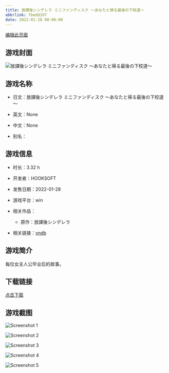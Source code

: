 ```yaml
---
title: 放課後シンデレラ ミニファンディスク ～あなたと帰る最後の下校道～
abbrlink: fbedd197
date: 2022-01-28 00:00:00
---
```

[编辑此页面](https://github.com/ACG-3/ADV3-source/blob/main/source/_posts/%E6%94%BE%E8%AA%B2%E5%BE%8C%E3%82%B7%E3%83%B3%E3%83%87%E3%83%AC%E3%83%A9%20%E3%83%9F%E3%83%8B%E3%83%95%E3%82%A1%E3%83%B3%E3%83%87%E3%82%A3%E3%82%B9%E3%82%AF%20%EF%BD%9E%E3%81%82%E3%81%AA%E3%81%9F%E3%81%A8%E5%B8%B0%E3%82%8B%E6%9C%80%E5%BE%8C%E3%81%AE%E4%B8%8B%E6%A0%A1%E9%81%93%EF%BD%9E.md)

## 游戏封面

![放課後シンデレラ ミニファンディスク ～あなたと帰る最後の下校道～](https://pan.timero.xyz/d/onedrive/img_lib_001/%E6%94%BE%E8%AA%B2%E5%BE%8C%E3%82%B7%E3%83%B3%E3%83%87%E3%83%AC%E3%83%A9%20%E3%83%9F%E3%83%8B%E3%83%95%E3%82%A1%E3%83%B3%E3%83%87%E3%82%A3%E3%82%B9%E3%82%AF%20%EF%BD%9E%E3%81%82%E3%81%AA%E3%81%9F%E3%81%A8%E5%B8%B0%E3%82%8B%E6%9C%80%E5%BE%8C%E3%81%AE%E4%B8%8B%E6%A0%A1%E9%81%93%EF%BD%9E_cover.avif)


## 游戏名称

- 日文：放課後シンデレラ ミニファンディスク ～あなたと帰る最後の下校道～
- 英文：None
- 中文：None

- 别名：


## 游戏信息

- 时长：3.32 h
- 开发者：HOOKSOFT
- 发售日期：2022-01-28
- 游戏平台：win
- 相关作品：
   - 原作：放課後シンデレラ

- 相关链接：[vndb](https://vndb.org/v32868)


## 游戏简介

每位女主人公毕业后的故事。




## 下载链接

[点击下载](https://pan.timero.xyz/onedrive/adv_lib_001/%E6%94%BE%E8%AA%B2%E5%BE%8C%E3%82%B7%E3%83%B3%E3%83%87%E3%83%AC%E3%83%A9%20%E3%83%9F%E3%83%8B%E3%83%95%E3%82%A1%E3%83%B3%E3%83%87%E3%82%A3%E3%82%B9%E3%82%AF%20%EF%BD%9E%E3%81%82%E3%81%AA%E3%81%9F%E3%81%A8%E5%B8%B0%E3%82%8B%E6%9C%80%E5%BE%8C%E3%81%AE%E4%B8%8B%E6%A0%A1%E9%81%93%EF%BD%9E)


## 游戏截图


![Screenshot 1](https://pan.timero.xyz/d/onedrive/img_lib_001/%E6%94%BE%E8%AA%B2%E5%BE%8C%E3%82%B7%E3%83%B3%E3%83%87%E3%83%AC%E3%83%A9%20%E3%83%9F%E3%83%8B%E3%83%95%E3%82%A1%E3%83%B3%E3%83%87%E3%82%A3%E3%82%B9%E3%82%AF%20%EF%BD%9E%E3%81%82%E3%81%AA%E3%81%9F%E3%81%A8%E5%B8%B0%E3%82%8B%E6%9C%80%E5%BE%8C%E3%81%AE%E4%B8%8B%E6%A0%A1%E9%81%93%EF%BD%9E_Screenshot_1.avif)

![Screenshot 2](https://pan.timero.xyz/d/onedrive/img_lib_001/%E6%94%BE%E8%AA%B2%E5%BE%8C%E3%82%B7%E3%83%B3%E3%83%87%E3%83%AC%E3%83%A9%20%E3%83%9F%E3%83%8B%E3%83%95%E3%82%A1%E3%83%B3%E3%83%87%E3%82%A3%E3%82%B9%E3%82%AF%20%EF%BD%9E%E3%81%82%E3%81%AA%E3%81%9F%E3%81%A8%E5%B8%B0%E3%82%8B%E6%9C%80%E5%BE%8C%E3%81%AE%E4%B8%8B%E6%A0%A1%E9%81%93%EF%BD%9E_Screenshot_2.avif)

![Screenshot 3](https://pan.timero.xyz/d/onedrive/img_lib_001/%E6%94%BE%E8%AA%B2%E5%BE%8C%E3%82%B7%E3%83%B3%E3%83%87%E3%83%AC%E3%83%A9%20%E3%83%9F%E3%83%8B%E3%83%95%E3%82%A1%E3%83%B3%E3%83%87%E3%82%A3%E3%82%B9%E3%82%AF%20%EF%BD%9E%E3%81%82%E3%81%AA%E3%81%9F%E3%81%A8%E5%B8%B0%E3%82%8B%E6%9C%80%E5%BE%8C%E3%81%AE%E4%B8%8B%E6%A0%A1%E9%81%93%EF%BD%9E_Screenshot_3.avif)

![Screenshot 4](https://pan.timero.xyz/d/onedrive/img_lib_001/%E6%94%BE%E8%AA%B2%E5%BE%8C%E3%82%B7%E3%83%B3%E3%83%87%E3%83%AC%E3%83%A9%20%E3%83%9F%E3%83%8B%E3%83%95%E3%82%A1%E3%83%B3%E3%83%87%E3%82%A3%E3%82%B9%E3%82%AF%20%EF%BD%9E%E3%81%82%E3%81%AA%E3%81%9F%E3%81%A8%E5%B8%B0%E3%82%8B%E6%9C%80%E5%BE%8C%E3%81%AE%E4%B8%8B%E6%A0%A1%E9%81%93%EF%BD%9E_Screenshot_4.avif)

![Screenshot 5](https://pan.timero.xyz/d/onedrive/img_lib_001/%E6%94%BE%E8%AA%B2%E5%BE%8C%E3%82%B7%E3%83%B3%E3%83%87%E3%83%AC%E3%83%A9%20%E3%83%9F%E3%83%8B%E3%83%95%E3%82%A1%E3%83%B3%E3%83%87%E3%82%A3%E3%82%B9%E3%82%AF%20%EF%BD%9E%E3%81%82%E3%81%AA%E3%81%9F%E3%81%A8%E5%B8%B0%E3%82%8B%E6%9C%80%E5%BE%8C%E3%81%AE%E4%B8%8B%E6%A0%A1%E9%81%93%EF%BD%9E_Screenshot_5.avif)

